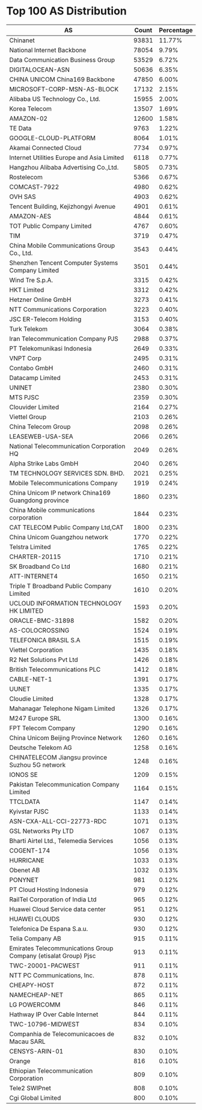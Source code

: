 # Top 100 AS Distribution
| AS | Count | Percentage |
|----|----|----|
| Chinanet | 93831 | 11.77% |
| National Internet Backbone | 78054 | 9.79% |
| Data Communication Business Group | 53529 | 6.72% |
| DIGITALOCEAN-ASN | 50636 | 6.35% |
| CHINA UNICOM China169 Backbone | 47850 | 6.00% |
| MICROSOFT-CORP-MSN-AS-BLOCK | 17132 | 2.15% |
| Alibaba US Technology Co., Ltd. | 15955 | 2.00% |
| Korea Telecom | 13507 | 1.69% |
| AMAZON-02 | 12600 | 1.58% |
| TE Data | 9763 | 1.22% |
| GOOGLE-CLOUD-PLATFORM | 8064 | 1.01% |
| Akamai Connected Cloud | 7734 | 0.97% |
| Internet Utilities Europe and Asia Limited | 6118 | 0.77% |
| Hangzhou Alibaba Advertising Co.,Ltd. | 5805 | 0.73% |
| Rostelecom | 5366 | 0.67% |
| COMCAST-7922 | 4980 | 0.62% |
| OVH SAS | 4903 | 0.62% |
| Tencent Building, Kejizhongyi Avenue | 4901 | 0.61% |
| AMAZON-AES | 4844 | 0.61% |
| TOT Public Company Limited | 4767 | 0.60% |
| TIM | 3719 | 0.47% |
| China Mobile Communications Group Co., Ltd. | 3543 | 0.44% |
| Shenzhen Tencent Computer Systems Company Limited | 3501 | 0.44% |
| Wind Tre S.p.A. | 3315 | 0.42% |
| HKT Limited | 3312 | 0.42% |
| Hetzner Online GmbH | 3273 | 0.41% |
| NTT Communications Corporation | 3223 | 0.40% |
| JSC ER-Telecom Holding | 3153 | 0.40% |
| Turk Telekom | 3064 | 0.38% |
| Iran Telecommunication Company PJS | 2988 | 0.37% |
| PT Telekomunikasi Indonesia | 2649 | 0.33% |
| VNPT Corp | 2495 | 0.31% |
| Contabo GmbH | 2460 | 0.31% |
| Datacamp Limited | 2453 | 0.31% |
| UNINET | 2380 | 0.30% |
| MTS PJSC | 2359 | 0.30% |
| Clouvider Limited | 2164 | 0.27% |
| Viettel Group | 2103 | 0.26% |
| China Telecom Group | 2098 | 0.26% |
| LEASEWEB-USA-SEA | 2066 | 0.26% |
| National Telecommunication Corporation HQ | 2049 | 0.26% |
| Alpha Strike Labs GmbH | 2040 | 0.26% |
| TM TECHNOLOGY SERVICES SDN. BHD. | 2021 | 0.25% |
| Mobile Telecommunications Company | 1919 | 0.24% |
| China Unicom IP network China169 Guangdong province | 1860 | 0.23% |
| China Mobile communications corporation | 1844 | 0.23% |
| CAT TELECOM Public Company Ltd,CAT | 1800 | 0.23% |
| China Unicom Guangzhou network | 1770 | 0.22% |
| Telstra Limited | 1765 | 0.22% |
| CHARTER-20115 | 1710 | 0.21% |
| SK Broadband Co Ltd | 1680 | 0.21% |
| ATT-INTERNET4 | 1650 | 0.21% |
| Triple T Broadband Public Company Limited | 1610 | 0.20% |
| UCLOUD INFORMATION TECHNOLOGY HK LIMITED | 1593 | 0.20% |
| ORACLE-BMC-31898 | 1582 | 0.20% |
| AS-COLOCROSSING | 1524 | 0.19% |
| TELEFONICA BRASIL S.A | 1515 | 0.19% |
| Viettel Corporation | 1435 | 0.18% |
| R2 Net Solutions Pvt Ltd | 1426 | 0.18% |
| British Telecommunications PLC | 1412 | 0.18% |
| CABLE-NET-1 | 1391 | 0.17% |
| UUNET | 1335 | 0.17% |
| Cloudie Limited | 1328 | 0.17% |
| Mahanagar Telephone Nigam Limited | 1326 | 0.17% |
| M247 Europe SRL | 1300 | 0.16% |
| FPT Telecom Company | 1290 | 0.16% |
| China Unicom Beijing Province Network | 1260 | 0.16% |
| Deutsche Telekom AG | 1258 | 0.16% |
| CHINATELECOM Jiangsu province Suzhou 5G network | 1248 | 0.16% |
| IONOS SE | 1209 | 0.15% |
| Pakistan Telecommunication Company Limited | 1164 | 0.15% |
| TTCLDATA | 1147 | 0.14% |
| Kyivstar PJSC | 1133 | 0.14% |
| ASN-CXA-ALL-CCI-22773-RDC | 1071 | 0.13% |
| GSL Networks Pty LTD | 1067 | 0.13% |
| Bharti Airtel Ltd., Telemedia Services | 1056 | 0.13% |
| COGENT-174 | 1056 | 0.13% |
| HURRICANE | 1033 | 0.13% |
| Obenet AB | 1032 | 0.13% |
| PONYNET | 981 | 0.12% |
| PT Cloud Hosting Indonesia | 979 | 0.12% |
| RailTel Corporation of India Ltd | 965 | 0.12% |
| Huawei Cloud Service data center | 951 | 0.12% |
| HUAWEI CLOUDS | 930 | 0.12% |
| Telefonica De Espana S.a.u. | 930 | 0.12% |
| Telia Company AB | 915 | 0.11% |
| Emirates Telecommunications Group Company (etisalat Group) Pjsc | 913 | 0.11% |
| TWC-20001-PACWEST | 911 | 0.11% |
| NTT PC Communications, Inc. | 878 | 0.11% |
| CHEAPY-HOST | 872 | 0.11% |
| NAMECHEAP-NET | 865 | 0.11% |
| LG POWERCOMM | 846 | 0.11% |
| Hathway IP Over Cable Internet | 844 | 0.11% |
| TWC-10796-MIDWEST | 834 | 0.10% |
| Companhia de Telecomunicacoes de Macau SARL | 832 | 0.10% |
| CENSYS-ARIN-01 | 830 | 0.10% |
| Orange | 816 | 0.10% |
| Ethiopian Telecommunication Corporation | 809 | 0.10% |
| Tele2 SWIPnet | 808 | 0.10% |
| Cgi Global Limited | 800 | 0.10% |
